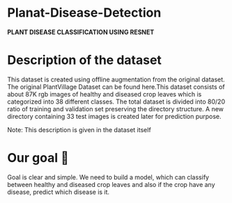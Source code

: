 # Planat-Disease-Detection
**PLANT DISEASE CLASSIFICATION USING RESNET**


# Description of the dataset

This dataset is created using offline augmentation from the original dataset. The original PlantVillage Dataset can be found here.This dataset consists of about 87K rgb images of healthy and diseased crop leaves which is categorized into 38 different classes. The total dataset is divided into 80/20 ratio of training and validation set preserving the directory structure. A new directory containing 33 test images is created later for prediction purpose.

Note: This description is given in the dataset itself

# Our goal 🎯
Goal is clear and simple. We need to build a model, which can classify between healthy and diseased crop leaves and also if the crop have any disease, predict which disease is it.
